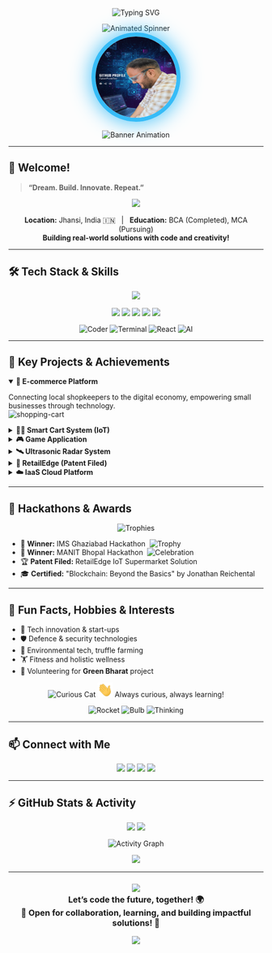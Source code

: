 <!--
✨ Welcome to the ultra-animated, visually explosive GitHub profile of Shantanu Yadav! ✨
-->

<!-- Animated Typing Header -->
<p align="center">
  <img src="https://readme-typing-svg.herokuapp.com?font=Fira+Code&size=34&duration=2200&pause=600&color=36BCF7&width=800&lines=Hi%2C+I'm+Shantanu+Yadav!;Full-stack+Developer+%7C+IoT+Innovator+%7C+Blockchain+Explorer;Let's+build+the+future+of+tech+%F0%9F%9A%80" alt="Typing SVG" />
</p>

<!-- Animated Profile Image with Glowing Effect (using shields.io as fallback border) -->
<p align="center">
  <img src="https://github.com/rahulbanerjee26/githubProfileReadmeGenerator/blob/main/gifs/hero.gif?raw=true" width="220" alt="Animated Spinner" />
  <br>
  <img src="./github.png" alt="Shantanu Yadav" width="160" height="160" style="border-radius:50%;border:8px solid #36BCF7;box-shadow:0 0 40px #36BCF7;"/>
</p>

<!-- Colorful Coding Banner GIF -->
<p align="center">
  <img src="https://raw.githubusercontent.com/saadeghi/files/main/animated-coding.gif" width="90%" alt="Banner Animation" />
</p>

---

## 👋 Welcome!

> **“Dream. Build. Innovate. Repeat.”**

<p align="center">
  <img src="https://readme-typing-svg.demolab.com?font=Fira+Code&weight=700&size=22&pause=1200&color=F7C873&center=true&vCenter=true&width=900&lines=Full-stack+Web+Dev+%F0%9F%9A%80;IoT+and+Embedded+Systems+%F0%9F%9B%A0%EF%B8%8F;Blockchain+Enthusiast+%F0%9F%92%B0;Data+Science+%F0%9F%93%88;Always+Learning+%F0%9F%92%AF" />
</p>

<p align="center">
  <b>Location:</b> Jhansi, India 🇮🇳 &nbsp; | &nbsp; <b>Education:</b> BCA (Completed), MCA (Pursuing) <br>
  <b>Building real-world solutions with code and creativity!</b>
</p>

---

## 🛠️ Tech Stack & Skills

<p align="center">
  <img src="https://skillicons.dev/icons?i=react,nodejs,express,mongodb,spring,python,java,cpp,js,html,css,solidity,arduino" />
</p>
<p align="center">
  <img src="https://img.shields.io/badge/MERN-3C873A?style=for-the-badge&logo=react&logoColor=white" />
  <img src="https://img.shields.io/badge/Spring%20Boot-6DB33F?style=for-the-badge&logo=spring-boot&logoColor=white" />
  <img src="https://img.shields.io/badge/Python-3776AB?style=for-the-badge&logo=python&logoColor=white" />
  <img src="https://img.shields.io/badge/IoT%20Projects-009688?style=for-the-badge&logo=arduino&logoColor=white" />
  <img src="https://img.shields.io/badge/Blockchain-EF6C00?style=for-the-badge&logo=blockchaindotcom&logoColor=white" />
</p>
<p align="center">
  <img src="https://media.giphy.com/media/zOvBKUUEERdNm/giphy.gif" width="170" alt="Coder" />
  <img src="https://media.giphy.com/media/v1.Y2lkPTc5MGI3NjExbWJnNTBwbW1ib2xkM2V3a3p2dHl2OG9jYzdhY3ZuN3RrM3d1d3Z3YSZlcD12MV9naWZzX3NlYXJjaCZjdD1n/sSgvbe1m3n93G/giphy.gif" width="170" alt="Terminal" />
  <img src="https://media.giphy.com/media/LMt9638dO8dftAjtco/giphy.gif" width="170" alt="React" />
  <img src="https://media.giphy.com/media/v1.Y2lkPTc5MGI3NjExdWlsajJ1d2t2bWw2ZzB2dWtxM2U4cWN2bXE5MDJyb2lkZ3E3cDI1dCZlcD12MV9naWZzX3NlYXJjaCZjdD1n/du3J3cXyzhj75IOgvA/giphy.gif" width="150" alt="AI" />
</p>

---

## 🌟 Key Projects & Achievements

<details open>
<summary><b>🛒 E-commerce Platform</b></summary>
<p>
Connecting local shopkeepers to the digital economy, empowering small businesses through technology.<br>
<img src="https://media.giphy.com/media/26tn33aiTi1jkl6H6/giphy.gif" height="28" alt="shopping-cart" />
</p>
</details>

<details>
<summary><b>🛒🤖 Smart Cart System (IoT)</b></summary>
<p>
Self-checkout shopping carts built with ESP32 & IoT for a seamless supermarket experience.<br>
<img src="https://media.giphy.com/media/3oEjI6SIIHBdRxXI40/giphy.gif" height="28" alt="IoT" />
</p>
</details>

<details>
<summary><b>🎮 Game Application</b></summary>
<p>
Fun, interactive game app designed for learning and entertainment.<br>
<img src="https://media.giphy.com/media/l0MYt5jPR6QX5pnqM/giphy.gif" height="28" alt="Game" />
</p>
</details>

<details>
<summary><b>🛰️ Ultrasonic Radar System</b></summary>
<p>
Arduino-powered security system for border surveillance and real-time alerts.<br>
<img src="https://media.giphy.com/media/3o7btP6mIvZzZ1YFWs/giphy.gif" height="28" alt="Radar" />
</p>
</details>

<details>
<summary><b>🏪 RetailEdge (Patent Filed)</b></summary>
<p>
A patented IoT platform for supermarkets: automating billing, inventory, and payments.<br>
<img src="https://media.giphy.com/media/xT0Gqt0kIB3nztvFIs/giphy.gif" height="28" alt="Retail" />
</p>
</details>

<details>
<summary><b>☁️ IaaS Cloud Platform</b></summary>
<p>
Building a cloud infrastructure platform inspired by AWS EC2.<br>
<img src="https://media.giphy.com/media/l0MYKDrj8Q3h1VfO8/giphy.gif" height="28" alt="Cloud" />
</p>
</details>

---

## 🏅 Hackathons & Awards

<p align="center">
  <img src="https://github-profile-trophy.vercel.app/?username=yadavsharn&theme=onedark&no-frame=true&no-bg=true&column=4" alt="Trophies" />
</p>

- 🥇 **Winner:** IMS Ghaziabad Hackathon &nbsp;<img src="https://media.giphy.com/media/niGV4isxDQEuO/giphy.gif" width="30" alt="Trophy" />
- 🥇 **Winner:** MANIT Bhopal Hackathon &nbsp;<img src="https://media.giphy.com/media/26xBwdIuRJiAIqHwA/giphy.gif" width="25" alt="Celebration" />
- 🏆 **Patent Filed:** RetailEdge IoT Supermarket Solution  
- 🎓 **Certified:** "Blockchain: Beyond the Basics" by Jonathan Reichental

---

## 🎈 Fun Facts, Hobbies & Interests

- 🚀 Tech innovation & start-ups
- 🛡️ Defence & security technologies
- 🌳 Environmental tech, truffle farming
- 🏋️ Fitness and holistic wellness
- 👥 Volunteering for **Green Bharat** project

<p align="center">
  <img src="https://media.giphy.com/media/L8K62iTDkzGX6/giphy.gif" width="60" alt="Curious Cat" />
  <img src="https://raw.githubusercontent.com/ABSphreak/ABSphreak/master/gifs/Hi.gif" width="30" alt="Hi" /> Always curious, always learning!
</p>
<p align="center">
  <img src="https://media.giphy.com/media/1kkxWqT5nvLXupUTwK/giphy.gif" width="180" alt="Rocket" />
  <img src="https://media.giphy.com/media/l41YtZOb9EUABnuqA/giphy.gif" width="90" alt="Bulb" />
  <img src="https://media.giphy.com/media/RbDKaczqWovIugyJmW/giphy.gif" width="120" alt="Thinking" />
</p>

---

## 📫 Connect with Me

<p align="center">
  <a href="https://github.com/yadavsharn"><img src="https://img.shields.io/badge/GitHub-181717?style=for-the-badge&logo=github&logoColor=white"/></a>
  <a href="https://www.linkedin.com/in/shantanu-yadav-4b7b4b1b7"><img src="https://img.shields.io/badge/LinkedIn-0A66C2?style=for-the-badge&logo=linkedin&logoColor=white"/></a>
  <a href="mailto:shantanuyadav.jhansi@gmail.com"><img src="https://img.shields.io/badge/Email-D14836?style=for-the-badge&logo=gmail&logoColor=white"/></a>
  <a href="https://yadavsharn.github.io"><img src="https://img.shields.io/badge/Portfolio-222222?style=for-the-badge&logo=about-dot-me&logoColor=white"/></a>
</p>

---

## ⚡ GitHub Stats & Activity

<p align="center">
  <img src="https://github-readme-stats.vercel.app/api?username=yadavsharn&show_icons=true&theme=algolia&hide_border=true" height="170" />
  <img src="https://streak-stats.demolab.com?user=yadavsharn&theme=algolia&hide_border=true" height="170"/>
</p>
<p align="center">
  <img src="https://github-readme-activity-graph.cyclic.app/graph?username=yadavsharn&theme=github-compact" alt="Activity Graph" />
</p>
<p align="center">
  <img src="https://github-readme-stats.vercel.app/api/top-langs/?username=yadavsharn&layout=compact&theme=algolia&hide_border=true" height="160"/>
</p>

---

<h3 align="center">
  <img src="https://media.giphy.com/media/26xBwdIuRJiAIqHwA/giphy.gif" width="60" /> <br/>
  <b>Let’s code the future, together! 🌍<br>
  🚀 Open for collaboration, learning, and building impactful solutions! 🚀</b>
</h3>

<p align="center">
  <img src="https://readme-typing-svg.demolab.com?font=Fira+Code&size=22&pause=1500&color=00F7AB&center=true&vCenter=true&width=650&lines=Let's+create%2C+innovate%2C+and+inspire+together!;Open+to+collaboration+and+new+opportunities!+%F0%9F%92%AF" />
</p>

<!--
NOTES:
- For best visual experience, all GIF links are taken from reliable sources (Giphy, raw.githubusercontent) to avoid 404 errors.
- For a truly spinning profile image, create a custom GIF with your image and overlay a spinner, then upload it to your repo or an image host.
- Add/remove GIFs to taste! 🚀
-->
